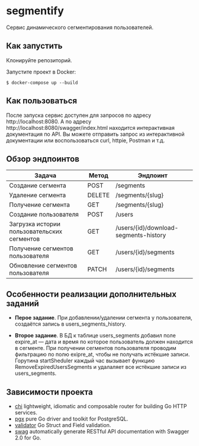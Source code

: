 # segmentify

Сервис динамического сегментирования пользователей.

## Как запустить
Клонируйте репозиторий.

Запустите проект в Docker:
```
$ docker-compose up --build
```

## Как пользоваться
После запуска сервис доступен для запросов по адресу http://localhost:8080.
А по адресу http://localhost:8080/swagger/index.html находится интерактивная документация по API. Вы можете отправить запрос из интерактивной документации или воспользоваться curl, httpie, Postman и т.д.

## Обзор эндпоинтов
| Задача | Метод | Эндпоинт |
| --- | --- | --- |
| Создание сегмента | POST | /segments |
| Удаление сегмента | DELETE | /segments/{slug} |
| Получение сегмента | GET | /segments/{slug} |
| Создание пользователя | POST | /users |
| Загрузка истории пользовательских сегментов | GET | /users/{id}/download-segments-history |
| Получение сегментов пользователя | GET | /users/{id}/segments |
| Обновление сегментов пользователя | PATCH | /users/{id}/segments |

## Особенности реализации дополнительных заданий
- **Перое задание**. При добавлении/удалении сегмента у пользователя, создаётся запись в users_segments_history.

- **Второе задание**. В БД к таблице users_segments добавил поле expire_at — дата и время по которое пользователь должен находится в сегменте. При получении сегментов пользователя проводим фильтрацию по полю exipre_at, чтобы не получать истёкшие записи. Горутина startSheduler каждый час вызывает функцию RemoveExpiredUsersSegments и удалаляет все истёкшие записи из users_segments.

## Зависимости проекта
- [chi](https://github.com/go-chi/chi) lightweight, idiomatic and composable router for building Go HTTP services.
- [pgx](https://github.com/jackc/pgx) pure Go driver and toolkit for PostgreSQL.
- [validator](https://github.com/go-playground/validator) Go Struct and Field validation.
- [swag](https://github.com/swaggo/swag) automatically generate RESTful API documentation with Swagger 2.0 for Go.